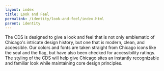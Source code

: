 ```yaml
---
layout: index
title: Look and Feel
permalink: /identity/look-and-feel/index.html
parent: identity
---
```

The CDS is designed to give a look and feel that is not only emblematic of Chicago's intricate design history, but one that is modern, clean, and accessible. Our colors and fonts are taken straight from Chicago icons like the seal and the flag, but have also been checked for accessibility ratings. The styling of the CDS will help give Chicago sites an instantly recognizable and familiar look while maintaining core design principles.